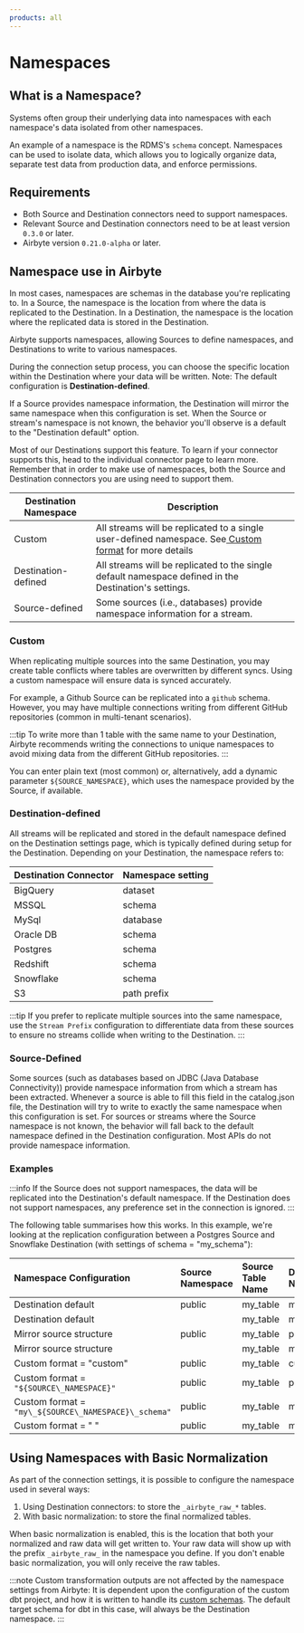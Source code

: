 ```yaml
---
products: all
---
```


# Namespaces

## What is a Namespace?

Systems often group their underlying data into namespaces with each namespace's data isolated from other namespaces.

An example of a namespace is the RDMS's `schema` concept. Namespaces can be used to isolate data, which allows you to logically organize data, separate test data from production data, and enforce permissions. 

## Requirements

- Both Source and Destination connectors need to support namespaces.
- Relevant Source and Destination connectors need to be at least version `0.3.0` or later.
- Airbyte version `0.21.0-alpha` or later.

## Namespace use in Airbyte

In most cases, namespaces are schemas in the database you're replicating to. In a Source, the namespace is the location from where the data is replicated to the Destination. In a Destination, the namespace is the location where the replicated data is stored in the Destination.

Airbyte supports namespaces, allowing Sources to define namespaces, and Destinations to write to various namespaces.

During the connection setup process, you can choose the specific location within the Destination where your data will be written. Note: The default configuration is **Destination-defined**.

If a Source provides namespace information, the Destination will mirror the same namespace when this configuration is set. When the Source or stream's namespace is not known, the behavior you'll observe is a default to the "Destination default" option.

Most of our Destinations support this feature. To learn if your connector supports this, head to the individual connector page to learn more. Remember that in order to make use of namespaces, both the Source and Destination connectors you are using need to support them.

| Destination Namespace | Description                                                                                                                                                                                                                                                                                                                                 |
| --------------------- | ------------------------------------------------------------------------------------------------------------------------------------------------------------------------------------------------------------------------------------------------------------------------------------------------------------------------------------------- |
| Custom                | All streams will be replicated to a single user-defined namespace. See<a href="./using-airbyte/core-concepts/namespaces#custom"> Custom format</a> for more details                                                                                                                                                                       |
| Destination-defined   | All streams will be replicated to the single default namespace defined in the Destination's settings.                                                                                                                                                                                                                                       |
| Source-defined        | Some sources (i.e., databases) provide namespace information for a stream. 

### Custom

When replicating multiple sources into the same Destination, you may create table conflicts where tables are overwritten by different syncs. Using a custom namespace will ensure data is synced accurately.

For example, a Github Source can be replicated into a `github` schema. However, you may have multiple connections writing from different GitHub repositories \(common in multi-tenant scenarios\).

:::tip
To write more than 1 table with the same name to your Destination, Airbyte recommends writing the connections to unique namespaces to avoid mixing data from the different GitHub repositories.
:::

You can enter plain text (most common) or, alternatively, add a dynamic parameter `${SOURCE_NAMESPACE}`, which uses the namespace provided by the Source, if available.

### Destination-defined

All streams will be replicated and stored in the default namespace defined on the Destination settings page, which is typically defined during setup for the Destination. Depending on your Destination, the namespace refers to:

| Destination Connector | Namespace setting |
| :-------------------- | :---------------- |
| BigQuery              | dataset           |
| MSSQL                 | schema            |
| MySql                 | database          |
| Oracle DB             | schema            |
| Postgres              | schema            |
| Redshift              | schema            |
| Snowflake             | schema            |
| S3                    | path prefix       |

:::tip
If you prefer to replicate multiple sources into the same namespace, use the `Stream Prefix` configuration to differentiate data from these sources to ensure no streams collide when writing to the Destination.
:::

### Source-Defined

Some sources \(such as databases based on JDBC (Java Database Connectivity)\) provide namespace information from which a stream has been extracted. Whenever a source is able to fill this field in the catalog.json file, the Destination will try to write to exactly the same namespace when this configuration is set. For sources or streams where the Source namespace is not known, the behavior will fall back to the default namespace defined in the Destination configuration. Most APIs do not provide namespace information.

### Examples

:::info
If the Source does not support namespaces, the data will be replicated into the Destination's default namespace. If the Destination does not support namespaces, any preference set in the connection is ignored.
:::

The following table summarises how this works. In this example, we're looking at the replication configuration between a Postgres Source and Snowflake Destination \(with settings of schema = "my_schema"\):

| Namespace Configuration                              | Source Namespace | Source Table Name | Destination Namespace | Destination Table Name |
| :--------------------------------------------------- | :--------------- | :---------------- | :-------------------- | :--------------------- |
| Destination default                                  | public           | my_table          | my_schema             | my_table               |
| Destination default                                  |                  | my_table          | my_schema             | my_table               |
| Mirror source structure                              | public           | my_table          | public                | my_table               |
| Mirror source structure                              |                  | my_table          | my_schema             | my_table               |
| Custom format = "custom"                             | public           | my_table          | custom                | my_table               |
| Custom format = `"${SOURCE\_NAMESPACE}"`             | public           | my_table          | public                | my_table               |
| Custom format = `"my\_${SOURCE\_NAMESPACE}\_schema"` | public           | my_table          | my_public_schema      | my_table               |
| Custom format = " "                                  | public           | my_table          | my_schema             | my_table               |

## Using Namespaces with Basic Normalization

As part of the connection settings, it is possible to configure the namespace used in several ways: 

1. Using Destination connectors: to store the `_airbyte_raw_*` tables. 
2. With basic normalization: to store the final normalized tables.

When basic normalization is enabled, this is the location that both your normalized and raw data will get written to. Your raw data will show up with the prefix `_airbyte_raw_` in the namespace you define. If you don't enable basic normalization, you will only receive the raw tables.

:::note
Custom transformation outputs are not affected by the namespace settings from Airbyte: It is dependent upon the configuration of the custom dbt project, and how it is written to handle its [custom schemas](https://docs.getdbt.com/docs/building-a-dbt-project/building-models/using-custom-schemas). The default target schema for dbt in this case, will always be the Destination namespace.
:::
